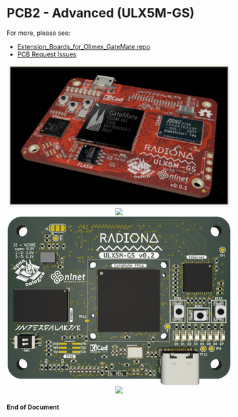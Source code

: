 # PCB2 - Advanced (ULX5M-GS)

For more, please see:
- [Extension_Boards_for_Olimex_GateMate repo](https://github.com/intergalaktik/ulx5m-gs)
- [PCB Request Issues](https://github.com/chili-chips-ba/openCologne/issues?q=label%3A%22PCB+request%22+)


<p align="center">
   <img width=500 src="0.doc/ulx5m.concept1.jpg">
   <img width=500 src="0.doc/ulx5m.concept2.jpg">
   <img width=500 src="0.doc/ulx5m-gs.1.top.jpg">
   <img width=500 src="0.doc/ulx5m-gs.2.top.jpg">
</p>


#### End of Document
